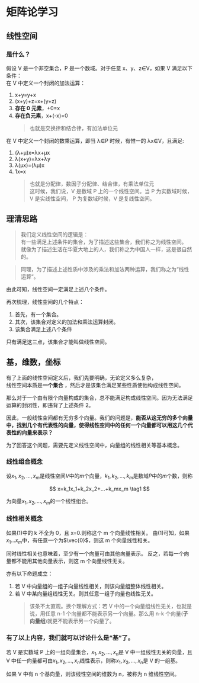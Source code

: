 # 矩阵论学习

## 线性空间

### 是什么？

假设 V 是一个非空集合，P 是一个数域。对于任意 x、y、z∈V，如果 V 满足以下条件：  
在 V 中定义一个封闭的加法运算：

1. x+y=y+x
2. (x+y)+z=x+(y+z)
3. **存在 0 元素**，+0=x
4. **存在负元素**，x+(-x)=0
    > 也就是交换律和结合律，有加法单位元

在 V 中定义一个封闭的数乘运算，即当 λ∈P 时候，有惟一的 λx∈V，且满足:

1. (λ+μ)x=λx+μx
2. λ(x+y)=λx+λy
3. λ(μx)=(λμ)x
4. 1x=x
    > 也就是分配律，数因子分配律、结合律，有乘法单位元  
    > 这时候，我们说，V 是数域 P 上的一个线性空间。当 P 为实数域时候，V 是实线性空间，
    > P 为复数域时候，V 是复线性空间。

## 理清思路

> 我们定义线性空间的逻辑是：  
> 有一些满足上述条件的集合，为了描述这些集合，我们称之为线性空间。
> 就像为了描述生活在华夏大地上的人，我们称之为中国人一样，这是很自然的。

> 同理，为了描述上述性质中涉及的乘法和加法两种运算，我们称之为“线性运算”。

由此可知，线性空间一定满足上述八个条件。

再次梳理，线性空间的几个特点：

1. 首先，有一个集合。
2. 其次，该集合对定义的加法和乘法运算封闭。
3. 该集合满足上述八个条件

只有满足这三点，该集合才能叫做线性空间。

## 基，维数，坐标

有了上面的线性空间定义后，我们先要明确，无论定义多么复杂，  
线性空间本质是**一个集合** ，然后才是该集合满足某些性质使他构成线性空间。

那么对于一个由有限个向量构成的集合，总不能满足构成线性空间。因为无法满足运算的封闭性，即违背了上述条件 2。

因此，一般线性空间都有无穷多个向量。我们的问题是，**能否从这无穷的多个向量中，找到几个有代表性的向量，使得线性空间中的任何一个向量都可以用这几个代表性的向量来表示？**

为了回答这个问题，需要先定义线性空间中，向量组的线性相关等基本概念。

### 线性组合概念

设$x_1,x_2,...,x_m$是线性空间$V$中的$m$个向量，$k_1,k_2,...,k_m$是数域$P$中的$m$个数，则称

$$
        x=k_1x_1+k_2x_2+...+k_mx_m  \tag1
$$

为向量$x_1,x_2,...,x_m$的一个线性组合。

### 线性相关概念

如果(1)中的 k 不全为 0，且 x=0.则称这个 m 个向量线性相关。
由(1)可知，如果$x_1...x_m$中，有任意一个为$\vec{0}$，则这 m 个向量线性相关。

同时线性相关也意味着，至少有一个向量可由其他向量表示。
反之，若每一个向量都不能用其他向量表示，则这 m 个向量线性无关。

亦有以下命题成立：

1. 若 V 中向量组的一组子向量线性相关，则该向量组整体线性相关。
2. 若 V 中某向量组线性无关。则其任意一组子向量也线性无关。
    > 该条不太直观。换个理解方式：若 V 中的一个向量组线性无关，也就是说，用任意 n-1 个向量都不能表示另一个向量。那么用 n-k 个向量(**子向量组**)就更不能表示另一个向量了。

### 有了以上内容，我们就可以讨论什么是“基”了。

若 V 是实数域 P 上的一组向量集合，$x_1,x_2,...,x_n$是 V 中一组线性无关的向量，且 V 中任一向量都可由$x_1,x_2,...,x_n$线性表示，则称$x_1,x_2,...,x_n$是 V 的一组基。

如果 V 中有 n 个基向量，则该线性空间的维数为 n，被称为 n 维线性空间。
